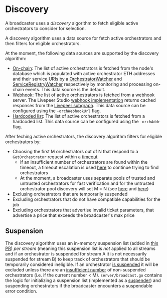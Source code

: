 # Discovery

A broadcaster uses a *discovery* algorithm to fetch eligible active orchestrators to consider for selection.

A discovery algorithm uses a data source for fetch active orchestrators and then filters for eligible orchestrators.

At the moment, the following data sources are supported by the discovery algorithm:

- [On-chain](https://github.com/livepeer/go-livepeer/blob/master/discovery/db_discovery.go): The list of active orchestrators is fetched from the node's database which is populated with active orchestrator ETH addresses and their service URIs by a [OrchestratorWatcher](https://github.com/livepeer/go-livepeer/blob/master/eth/watchers/orchestratorwatcher.go) and [ServiceRegistryWatcher](https://github.com/livepeer/go-livepeer/blob/master/eth/watchers/serviceRegistryWatcher.go) respectively by monitoring and processing on-chain events. This data source is the default.
- [Webhook](https://github.com/livepeer/go-livepeer/blob/master/discovery/wh_discovery.go): The list of active orchestrators is fetched from a webhook server. The Livepeer Studio [webhook implementation](https://github.com/livepeer/studio/blob/master/packages/api/src/middleware/subgraph.ts) returns cached responses from the [Livepeer subgraph](https://thegraph.com/hosted-service/subgraph/livepeer/arbitrum-one). This data source can be configured using the `-orchWebhookUrl` flag.
- [Hardcoded list](https://github.com/livepeer/go-livepeer/blob/master/discovery/discovery.go): The list of active orchestrators is fetched from a hardcoded list. This data source can be configured using the `-orchAddr` flag.

After feching active orchestrators, the discovery algorithm filters for eligible orchestrators by:

- Choosing the first M orchestrators out of N that respond to a `GetOrchestrator` request within a [timeout](https://github.com/livepeer/go-livepeer/blob/1af0a5182cd3a9aa38d961b6d1d104a3693ec814/discovery/discovery.go#L127)
	- If an insufficient number of orchestrators are found within the timeout, a timeout escalation is used [here](https://github.com/livepeer/go-livepeer/blob/1af0a5182cd3a9aa38d961b6d1d104a3693ec814/discovery/discovery.go#L146) to continue trying to find orchestrators
	- At the moment, a broadcaster uses separate pools of trusted and untrusted orchestrators for fast verification and for the untrusted orchestrator pool discovery will set M = N (see [here](https://github.com/livepeer/go-livepeer/blob/1af0a5182cd3a9aa38d961b6d1d104a3693ec814/server/broadcast.go#L411) and [here](https://github.com/livepeer/go-livepeer/blob/1af0a5182cd3a9aa38d961b6d1d104a3693ec814/server/broadcast.go#L726))
- Exclusing orchestrators that are temporarily suspended
- Excluding orchestrators that do not have compatible capabilities for the job
- Excluding orchestrators that advertise invalid ticket parameters, that advertise a price that exceeds the broadcaster's max price

## Suspension

The discovery algorithm uses an in-memory suspension list (added in [this PR](https://github.com/livepeer/go-livepeer/pull/1435)) *per stream* (meaning this suspension list is *not* applied to all streams and if an orchestrator is suspended for stream A it is not necessarily suspended for stream B) to keep track of orchestrators that should be temporarily considered ineligible. If an orchestrator [is suspended](https://github.com/livepeer/go-livepeer/blob/1af0a5182cd3a9aa38d961b6d1d104a3693ec814/discovery/discovery.go#L133) it will be excluded unless there are an [insufficient number](https://github.com/livepeer/go-livepeer/blob/1af0a5182cd3a9aa38d961b6d1d104a3693ec814/discovery/discovery.go#L159) of non-suspended orchestrators (i.e. if the current number < M). `server/broadcast.go` contains the logic for initializing a suspension list (implemented as a [suspender](https://github.com/livepeer/go-livepeer/blob/1af0a5182cd3a9aa38d961b6d1d104a3693ec814/server/suspensions.go#L9)) and suspending orchestrators if the broadcaster encounters a suspendable error condition.
